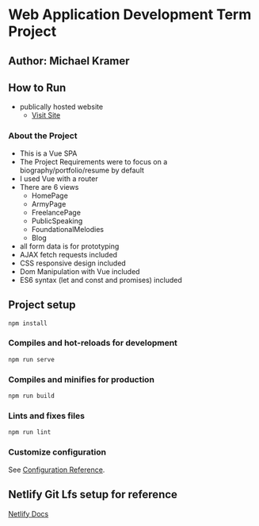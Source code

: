 # Web Application Development Term Project
## Author: Michael Kramer 

## How to Run
* publically hosted website
    * [Visit Site](https://kramer-bu-vue-biography.netlify.app/)

### About the Project 
* This is a Vue SPA
* The Project Requirements were to focus on a biography/portfolio/resume by default
* I used Vue with a router 
* There are 6 views
  * HomePage
  * ArmyPage
  * FreelancePage
  * PublicSpeaking
  * FoundationalMelodies 
  * Blog
* all form data is for prototyping
* AJAX fetch requests included
* CSS responsive design included
* Dom Manipulation with Vue included 
* ES6 syntax (let and const and promises) included

## Project setup
```
npm install
```


### Compiles and hot-reloads for development
```
npm run serve
```

### Compiles and minifies for production
```
npm run build
```

### Lints and fixes files
```
npm run lint
```



### Customize configuration
See [Configuration Reference](https://cli.vuejs.org/config/).

## Netlify Git Lfs setup for reference
[Netlify Docs](https://docs.netlify.com/large-media/setup/)